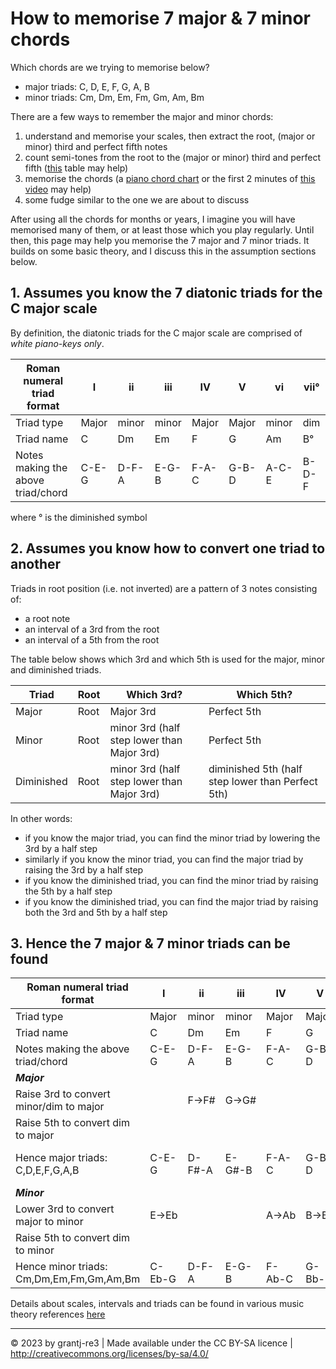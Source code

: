 # How to memorise 7 major & 7 minor chords

Which chords are we trying to memorise below?

- major triads: C, D, E, F, G, A, B
- minor triads: Cm, Dm, Em, Fm, Gm, Am, Bm

There are a few ways to remember the major and minor chords:

1. understand and memorise your scales, then extract the root, (major or minor)
   third and perfect fifth notes
1. count semi-tones from the root to the (major or minor) third and perfect fifth
   ([this](assets/musicIntervalTable.pdf) table may help)
1. memorise the chords (a [piano chord chart](../piano/Links_PianoChordCharts.md) or
   the first 2 minutes of [this video](https://www.youtube.com/watch?v=tKBvcyYXt4o) may help)
1. some fudge similar to the one we are about to discuss

After using all the chords for months or years, I imagine you will have memorised
many of them, or at least those which you play regularly. Until then, this page may
help you memorise the 7 major and 7 minor triads. It builds on some basic theory,
and I discuss this in the assumption sections below.


## 1. Assumes you know the 7 diatonic triads for the C major scale

By definition, the diatonic triads for the C major scale are comprised of *white piano-keys only*.

Roman numeral triad format                | I           | ii          | iii         | IV          | V           | vi          | vii°
------------------------------------------|-------------|-------------|-------------|-------------|-------------|-------------|------
Triad type                                | Major       | minor       | minor       | Major       | Major       | minor       | dim
Triad name                                | C           | Dm          | Em          | F           | G           | Am          | B°
Notes making the above triad/chord        | C-E-G       | D-F-A       | E-G-B       | F-A-C       | G-B-D       | A-C-E       | B-D-F

where ° is the diminished symbol


## 2. Assumes you know how to convert one triad to another

Triads in root position (i.e. not inverted) are a pattern of 3 notes consisting of:

- a root note
- an interval of a 3rd from the root
- an interval of a 5th from the root

The table below shows which 3rd and which 5th is used for the major, minor and diminished triads.

Triad      | Root | Which 3rd?                                 | Which 5th?
-----------|------|--------------------------------------------|--------------------------------------------------
Major      | Root | Major 3rd                                  | Perfect 5th
Minor      | Root | minor 3rd (half step lower than Major 3rd) | Perfect 5th
Diminished | Root | minor 3rd (half step lower than Major 3rd) | diminished 5th (half step lower than Perfect 5th)

In other words:

- if you know the major triad, you can find the minor triad by lowering the 3rd by a half step
- similarly if you know the minor triad, you can find the major triad by raising the 3rd by a half step
- if you know the diminished triad, you can find the minor triad by raising the 5th by a half step
- if you know the diminished triad, you can find the major triad by raising both the 3rd and 5th by a half step


## 3. Hence the 7 major & 7 minor triads can be found

Roman numeral triad format                | I           | ii          | iii         | IV          | V           | vi          | vii°
------------------------------------------|-------------|-------------|-------------|-------------|-------------|-------------|------
Triad type                                | Major       | minor       | minor       | Major       | Major       | minor       | dim
Triad name                                | C           | Dm          | Em          | F           | G           | Am          | B°
Notes making the above triad/chord        | C-E-G       | D-F-A       | E-G-B       | F-A-C       | G-B-D       | A-C-E       | B-D-F
***Major***                               |             |             |             |             |             |             |
Raise 3rd to convert minor/dim to major   |             | F→F#        | G→G#        |             |             | C→C#        | D→D#
Raise 5th to convert dim to major         |             |             |             |             |             |             | F→F#
Hence major triads: C,D,E,F,G,A,B         | C-E-G       | D-F#-A      | E-G#-B      | F-A-C       | G-B-D       | A-C#-E      | B-D#-F#
***Minor***                               |             |             |             |             |             |             |
Lower 3rd to convert major to minor       | E→Eb        |             |             | A→Ab        | B→Bb        |             |
Raise 5th to convert dim to minor         |             |             |             |             |             |             | F→F#
Hence minor triads: Cm,Dm,Em,Fm,Gm,Am,Bm  | C-Eb-G      | D-F-A       | E-G-B       | F-Ab-C      | G-Bb-D      | A-C-E       | B-D-F#


Details about scales, intervals and triads can be found in various music theory references [here](Links_MusicTheory.md)

---

© 2023 by grantj-re3 | Made available under the CC BY-SA licence | http://creativecommons.org/licenses/by-sa/4.0/


